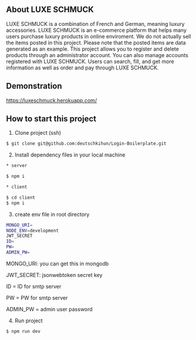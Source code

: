 ## About LUXE SCHMUCK

LUXE SCHMUCK is a combination of French and German, meaning luxury accessories. LUXE SCHMUCK is an e-commerce platform that helps many users purchase luxury products in online enviroment. We do not actually sell the items posted in this project. Please note that the posted items are data generated as an example. This project allows you to register and delete products through an administrator account. You can also manage accounts registered with LUXE SCHMUCK. Users can search, fill, and get more information as well as order and pay through LUXE SCHMUCK.

## Demonstration
https://luxeschmuck.herokuapp.com/


## How to start this project

1. Clone project (ssh)

```bash
$ git clone git@github.com:deutschkihun/Login-Boilerplate.git
```

2. Install dependency files in your local machine

```bash
* server

$ npm i
```

```bash
* client

$ cd client
$ npm i
```

3. create env file in root directory 

```bash
MONGO_URI=
NODE_ENV=development
JWT_SECRET
ID=
PW=
ADMIN_PW=
```
MONGO_URI: you can get this in mongodb

JWT_SECRET: jsonwebtoken secret key

ID = ID for smtp server 

PW = PW for smtp server

ADMIN_PW = admin user password 

4. Run project

```bash
$ npm run dev
```
